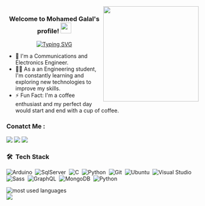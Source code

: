 
<img width="250" align="right" src="https://c.tenor.com/_DOBjnGspYAAAAAM/code-coding.gif">

<h3 align="center">
  Welcome to Mohamed Galal's profile!
  <img src="https://media.giphy.com/media/hvRJCLFzcasrR4ia7z/giphy.gif" width="28">
</h3>

<!-- Typing SVG by DenverCoder1 - https://github.com/DenverCoder1/readme-typing-svg -->
<p align="center">
  <a href="https://git.io/typing-svg"><img src="https://readme-typing-svg.herokuapp.com?font=Fira+Code&duration=4000&pause=500&width=435&lines=Embedded+Systems+Engineer;%22Every+moment+is+a+fresh+beginning%22" alt="Typing SVG" /></a>
</p> 

- 🏢 I'm a Communications and Electronics Engineer.
- 👨‍💻 As a an Engineering student, I'm constantly learning and exploring new technologies to improve my skills.
- ⚡ Fun Fact: I'm a coffee enthusiast and my perfect day would start and end with a cup of coffee.


### Conatct Me :

<a href="https://www.linkedin.com/in/mohamed--galal/" target="_blank"><img src="https://img.shields.io/badge/-Mohamed%20Galal-0077B5?style=for-the-badge&logo=Linkedin&logoColor=white"/></a>
<a href="https://t.me/Mgalal12" target="_blank"><img src="https://img.shields.io/badge/-Mohamed%20Galal-0077B5?style=for-the-badge&logo=Telegram&logoColor=white"/></a>
<a href="https://twitter.com/Mohamed_Gallall" target="_blank"><img src="https://img.shields.io/badge/-Mohamed%20Galal-1DA1F2?style=for-the-badge&logo=twitter&logoColor=white"/></a>

### 🛠 &nbsp;Tech Stack
![Arduino](https://img.shields.io/badge/Arduino-00979D?style=for-the-badge&logo=Arduino&logoColor=white)&nbsp;
![SqlServer](https://img.shields.io/badge/Microsoft%20SQL%20Server-CC2927?style=for-the-badge&logo=microsoft%20sql%20server&logoColor=white)&nbsp;
![C](https://img.shields.io/badge/C-00599C?style=for-the-badge&logo=c&logoColor=white)&nbsp;
![Python](https://img.shields.io/badge/Python-FFD43B?style=for-the-badge&logo=python&logoColor=blue)&nbsp;
![Git](https://img.shields.io/badge/GIT-E44C30?style=for-the-badge&logo=git&logoColor=white)&nbsp;
![Ubuntu](https://img.shields.io/badge/Ubuntu-E95420?style=for-the-badge&logo=ubuntu&logoColor=white)&nbsp;
![Visual Studio](https://img.shields.io/badge/Visual_Studio-5C2D91?style=for-the-badge&logo=visual%20studio&logoColor=white)&nbsp;
![Sass](https://img.shields.io/badge/-Sass-05122A?style=flat&logo=sass)&nbsp;
![GraphQL](https://img.shields.io/badge/-GraphQL-05122A?style=flat&logo=GraphQL)&nbsp;
![MongoDB](https://img.shields.io/badge/-MongoDB-05122A?style=flat&logo=MongoDB)&nbsp;
![Python](https://img.shields.io/badge/-Python%20-05122A?style=flat&logo=python)&nbsp;



<img align="left" src="https://github-readme-stats.vercel.app/api/top-langs?username=MohamedGalal-2&show_icons=true&locale=en&layout=compact&theme=radical" alt="most used languages" />
<br>

<a href="https://komarev.com/ghpvc/?username=MohamedGalal-2&style=for-the-badge">
    <img src="https://komarev.com/ghpvc/?username=MohamedGalal-2&style=for-the-badge">
</a>
